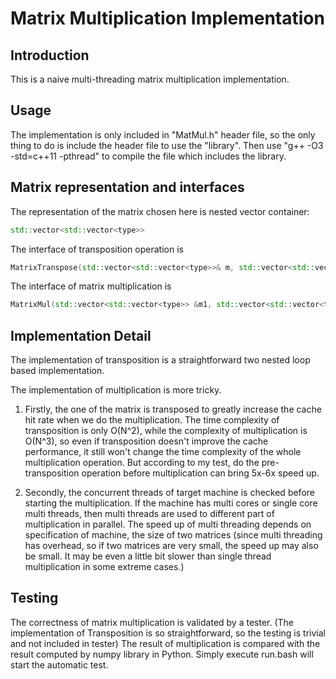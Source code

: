 # Matrix Multiplication Implementation

## Introduction
This is a naive multi-threading matrix multiplication implementation.

## Usage
The implementation is only included in "MatMul.h" header file, so the only thing to do is include the header file to use the "library". Then use "g++ -O3 -std=c++11 -pthread" to compile the file which includes the library.

## Matrix representation and interfaces
The representation of the matrix chosen here is nested vector container: 
```c++
std::vector<std::vector<type>>
```

The interface of transposition operation is 
```c++
MatrixTranspose(std::vector<std::vector<type>>& m, std::vector<std::vector<type>>& res)
```

The interface of matrix multiplication is 
```c++
MatrixMul(std::vector<std::vector<type>> &m1, std::vector<std::vector<type>> &m2, std::vector<std::vector<type>>&res)
```

## Implementation Detail
The implementation of transposition is a straightforward two nested loop based implementation.

The implementation of multiplication is more tricky. 

1.  Firstly, the one of the matrix is transposed to greatly increase the cache hit rate when we do the multiplication. The time complexity of transposition is only O(N^2), while the complexity of multiplication is O(N^3), so even if transposition doesn't improve the cache performance, it still won't change the time complexity of the whole multiplication operation. But according to my test, do the pre-transposition operation before multiplication can bring 5x-6x speed up.

2.  Secondly, the concurrent threads of target machine is checked before starting the multiplication. If the machine has multi cores or single core multi threads, then multi threads are used to different part of multiplication in parallel. The speed up of multi threading depends on specification of machine, the size of two matrices (since multi threading has overhead, so if two matrices are very small, the speed up may also be small. It may be even a little bit slower than single thread multiplication in some extreme cases.) 

## Testing
The correctness of matrix multiplication is validated by a tester. (The implementation of Transposition is so straightforward, so the testing is trivial and not included in tester) The result of multiplication is compared with the result computed by numpy library in Python. Simply execute run.bash will start the automatic test.